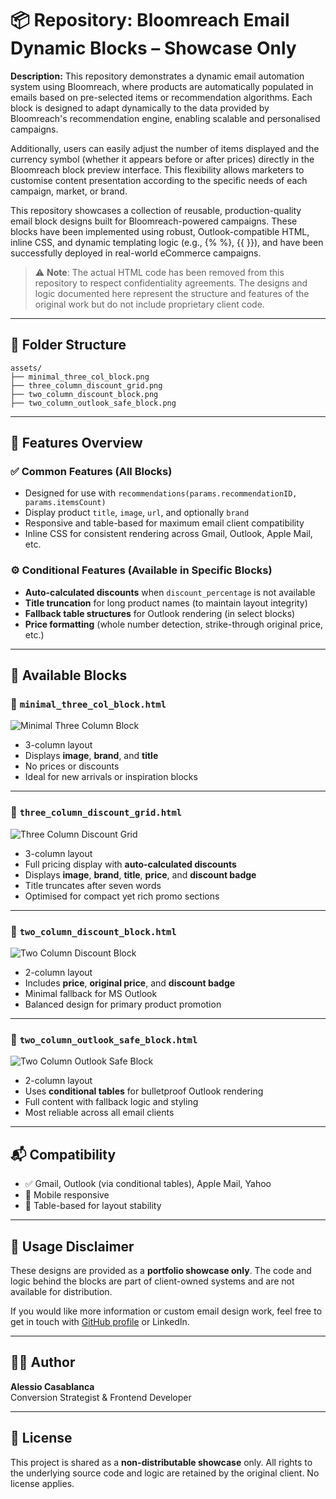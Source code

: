 # 📦 Repository: Bloomreach Email Dynamic Blocks – Showcase Only

**Description:**
This repository demonstrates a dynamic email automation system using Bloomreach, where products are automatically populated in emails based on pre-selected items or recommendation algorithms. Each block is designed to adapt dynamically to the data provided by Bloomreach's recommendation engine, enabling scalable and personalised campaigns.

Additionally, users can easily adjust the number of items displayed and the currency symbol (whether it appears before or after prices) directly in the Bloomreach block preview interface. This flexibility allows marketers to customise content presentation according to the specific needs of each campaign, market, or brand.

This repository showcases a collection of reusable, production-quality email block designs built for Bloomreach-powered campaigns. These blocks have been implemented using robust, Outlook-compatible HTML, inline CSS, and dynamic templating logic (e.g., {% %}, {{ }}), and have been successfully deployed in real-world eCommerce campaigns.

> ⚠️ **Note**: The actual HTML code has been removed from this repository to respect confidentiality agreements. The designs and logic documented here represent the structure and features of the original work but do not include proprietary client code.

---

## 📁 Folder Structure

```plaintext
assets/
├── minimal_three_col_block.png
├── three_column_discount_grid.png
├── two_column_discount_block.png
├── two_column_outlook_safe_block.png
```

---

## 🔧 Features Overview

### ✅ Common Features (All Blocks)
- Designed for use with `recommendations(params.recommendationID, params.itemsCount)`
- Display product `title`, `image`, `url`, and optionally `brand`
- Responsive and table-based for maximum email client compatibility
- Inline CSS for consistent rendering across Gmail, Outlook, Apple Mail, etc.

### ⚙️ Conditional Features (Available in Specific Blocks)
- **Auto-calculated discounts** when `discount_percentage` is not available
- **Title truncation** for long product names (to maintain layout integrity)
- **Fallback table structures** for Outlook rendering (in select blocks)
- **Price formatting** (whole number detection, strike-through original price, etc.)

---

## 🧩 Available Blocks

### 🔹 `minimal_three_col_block.html`

![Minimal Three Column Block](assets/minimal_three_col_block.png)

- 3-column layout  
- Displays **image**, **brand**, and **title**  
- No prices or discounts  
- Ideal for new arrivals or inspiration blocks

---

### 🔹 `three_column_discount_grid.html`

![Three Column Discount Grid](assets/three_column_discount_grid.png)

- 3-column layout  
- Full pricing display with **auto-calculated discounts**  
- Displays **image**, **brand**, **title**, **price**, and **discount badge**  
- Title truncates after seven words  
- Optimised for compact yet rich promo sections

---

### 🔹 `two_column_discount_block.html`

![Two Column Discount Block](assets/two_column_discount_block.png)

- 2-column layout  
- Includes **price**, **original price**, and **discount badge**  
- Minimal fallback for MS Outlook  
- Balanced design for primary product promotion

---

### 🔹 `two_column_outlook_safe_block.html`

![Two Column Outlook Safe Block](assets/two_column_outlook_safe_block.png)

- 2-column layout  
- Uses **conditional tables** for bulletproof Outlook rendering  
- Full content with fallback logic and styling  
- Most reliable across all email clients

---

## 📬 Compatibility

- ✅ Gmail, Outlook (via conditional tables), Apple Mail, Yahoo
- 📱 Mobile responsive
- 🧱 Table-based for layout stability

---

## 📝 Usage Disclaimer
These designs are provided as a **portfolio showcase only**. The code and logic behind the blocks are part of client-owned systems and are not available for distribution.

If you would like more information or custom email design work, feel free to get in touch with [GitHub profile](https://github.com/Alessio76184) or LinkedIn.

---

## 👨‍💻 Author
**Alessio Casablanca**  
Conversion Strategist & Frontend Developer

---

## 📄 License
This project is shared as a **non-distributable showcase** only. All rights to the underlying source code and logic are retained by the original client. No license applies.
